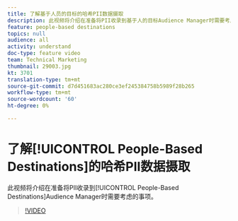 ```yaml
---
title: 了解基于人员的目标的哈希PII数据摄取
description: 此视频将介绍在准备将PII收录到基于人的目标Audience Manager时需要考虑的事项。
feature: people-based destinations
topics: null
audience: all
activity: understand
doc-type: feature video
team: Technical Marketing
thumbnail: 29003.jpg
kt: 3701
translation-type: tm+mt
source-git-commit: d7d451683ac280ce3ef245384758b5989f28b265
workflow-type: tm+mt
source-wordcount: '60'
ht-degree: 0%

---
```



# 了解[!UICONTROL People-Based Destinations]的哈希PII数据摄取

此视频将介绍在准备将PII收录到[!UICONTROL People-Based Destinations]Audience Manager时需要考虑的事项。

>[!VIDEO](https://video.tv.adobe.com/v/29003/?quality=12)
